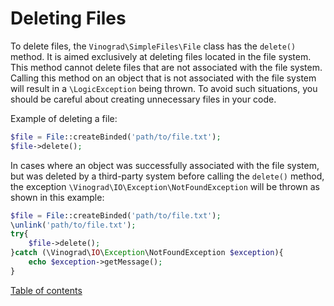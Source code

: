 # Deleting Files

To delete files, the `Vinograd\SimpleFiles\File` class has the `delete()` method. It is aimed exclusively at deleting
files located in the file system. This method cannot delete files that are not associated with the file system. Calling
this method on an object that is not associated with the file system will result in a `\LogicException` being thrown. To
avoid such situations, you should be careful about creating unnecessary files in your code.

Example of deleting a file:

```php
$file = File::createBinded('path/to/file.txt');
$file->delete();
```

In cases where an object was successfully associated with the file system, but was deleted by a third-party system
before calling the `delete()` method, the exception `\Vinograd\IO\Exception\NotFoundException` will be thrown as shown
in this example:

```php
$file = File::createBinded('path/to/file.txt');
\unlink('path/to/file.txt');
try{
    $file->delete();
}catch (\Vinograd\IO\Exception\NotFoundException $exception){
    echo $exception->getMessage();
}
```

[Table of contents](../../README.md#user-guide)